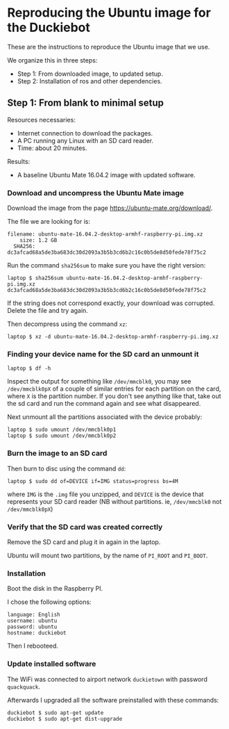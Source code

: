 # Reproducing the Ubuntu image for the Duckiebot

These are the instructions to reproduce the Ubuntu image that we use.

We organize this in three steps:

- Step 1: From downloaded image, to updated setup.
- Step 2: Installation of ros and other dependencies.

## Step 1: From blank to minimal setup

Resources necessaries:

- Internet connection to download the packages.
- A PC running any Linux with an SD card reader.
- Time: about 20 minutes.

Results:

-  A baseline Ubuntu Mate 16.04.2 image with updated software.

### Download and uncompress the Ubuntu Mate image

Download the image from the page https://ubuntu-mate.org/download/.

The file we are looking for is:

    filename: ubuntu-mate-16.04.2-desktop-armhf-raspberry-pi.img.xz
        size: 1.2 GB
      SHA256: dc3afcad68a5de3ba683dc30d2093a3b5b3cd6b2c16c0b5de8d50fede78f75c2

Run the command `sha256sum` to make sure you have the right version:

    laptop $ sha256sum ubuntu-mate-16.04.2-desktop-armhf-raspberry-pi.img.xz
    dc3afcad68a5de3ba683dc30d2093a3b5b3cd6b2c16c0b5de8d50fede78f75c2

If the string does not correspond exactly, your download was corrupted.
Delete the file and try again.

Then decompress using the command `xz`:

    laptop $ xz -d ubuntu-mate-16.04.2-desktop-armhf-raspberry-pi.img.xz

### Finding your device name for the SD card an unmount it

    laptop $ df -h

Inspect the output for something like `/dev/mmcblk0`, you may see `/dev/mmcblk0pX` of a couple of similar entries for each partition on the card, where `X` is the partition number.
If you don't see anything like that, take out the sd card and run the command again and see what disappeared.

Next unmount all the partitions associated with the device probably:

    laptop $ sudo umount /dev/mmcblk0p1
    laptop $ sudo umount /dev/mmcblk0p2 

### Burn the image to an SD card

Then burn to disc using the command `dd`:

    laptop $ sudo dd of=DEVICE if=IMG status=progress bs=4M

where `IMG` is the `.img` file you unzipped, and `DEVICE` is the device
that represents your SD card reader (NB without partitions. ie, `/dev/mmcblk0` not `/dev/mmcblk0pX`)

### Verify that the SD card was created correctly

Remove the SD card and plug it in again in the laptop.

Ubuntu will mount two partitions, by the name of `PI_ROOT` and `PI_BOOT`.


### Installation

Boot the disk in the Raspberry PI.

I chose the following options:

    language: English
    username: ubuntu
    password: ubuntu
    hostname: duckiebot

Then I rebooteed.

### Update installed software

The WiFi was connected to airport network `duckietown`
with password `quackquack`.

Afterwards I upgraded all the software preinstalled with these
commands:

    duckiebot $ sudo apt-get update
    duckiebot $ sudo apt-get dist-upgrade
